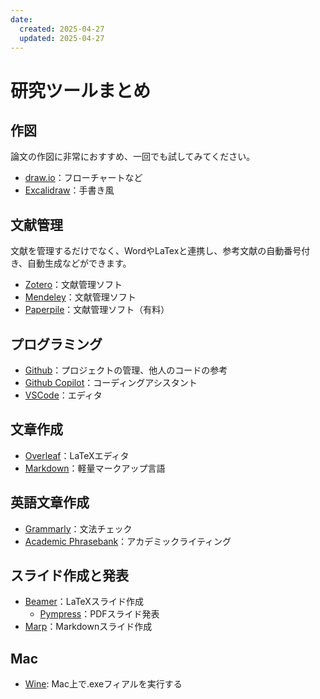 ```yaml
---
date:
  created: 2025-04-27
  updated: 2025-04-27
---
```


# 研究ツールまとめ

## 作図
論文の作図に非常におすすめ、一回でも試してみてください。
- [draw.io](https://www.drawio.com)：フローチャートなど
- [Excalidraw](https://excalidraw.com/)：手書き風

## 文献管理
文献を管理するだけでなく、WordやLaTexと連携し、参考文献の自動番号付き、自動生成などができます。
- [Zotero](https://www.zotero.org/)：文献管理ソフト
- [Mendeley](https://www.mendeley.com/)：文献管理ソフト
- [Paperpile](https://paperpile.com/)：文献管理ソフト（有料）

## プログラミング
- [Github](https://github.co.jp)：プロジェクトの管理、他人のコードの参考
- [Github Copilot](https://docs.github.com/ja/copilot)：コーディングアシスタント
- [VSCode](https://code.visualstudio.com/)：エディタ

## 文章作成
- [Overleaf](https://www.overleaf.com/)：LaTeXエディタ
- [Markdown](https://ja.wikipedia.org/wiki/Markdown)：軽量マークアップ言語

## 英語文章作成
- [Grammarly](https://www.grammarly.com/)：文法チェック
- [Academic Phrasebank](https://www.phrasebank.manchester.ac.uk/)：アカデミックライティング

## スライド作成と発表
- [Beamer](https://www.overleaf.com/learn/latex/Beamer)：LaTeXスライド作成
  - [Pympress](https://github.com/Cimbali/pympress)：PDFスライド発表
- [Marp](https://marp.app/)：Markdownスライド作成

## Mac
- [Wine](https://www.winehq.org/): Mac上で.exeフィアルを実行する

